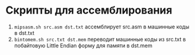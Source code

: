 # Скрипты для ассемблирования

1. `mipsasm.sh src.asm dst.txt` ассемблирует src.asm в машинные коды в dst.txt
2. `bintomem.sh src.txt dst.mem` переводит машинные коды из src.txt в побайтовую Little Endian форму для памяти в dst.mem